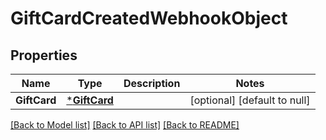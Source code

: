 # GiftCardCreatedWebhookObject

## Properties

 Name         | Type                         | Description | Notes                        
--------------|------------------------------|-------------|------------------------------
 **GiftCard** | [***GiftCard**](GiftCard.md) |             | [optional] [default to null] 

[[Back to Model list]](../README.md#documentation-for-models) [[Back to API list]](../README.md#documentation-for-api-endpoints) [[Back to README]](../README.md)

